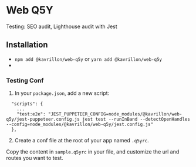 # Web Q5Y

Testing: SEO audit, Lighthouse audit with Jest

## Installation

- `npm add @kavrillon/web-q5y` or `yarn add @kavrillon/web-q5y`
-

### Testing Conf

1. In your `package.json`, add a new script:

```
  "scripts": {
    ...
    "test:e2e": "JEST_PUPPETEER_CONFIG=node_modules/@kavrillon/web-q5y/jest-puppeteer.config.js jest test --runInBand --detectOpenHandles --config=node_modules/@kavrillon/web-q5y/jest.config.js"
  },
```

2. Create a conf file at the root of your app named `.q5yrc`.

Copy the content in `sample.q5yrc` in your file, and customize the url and routes you want to test.
